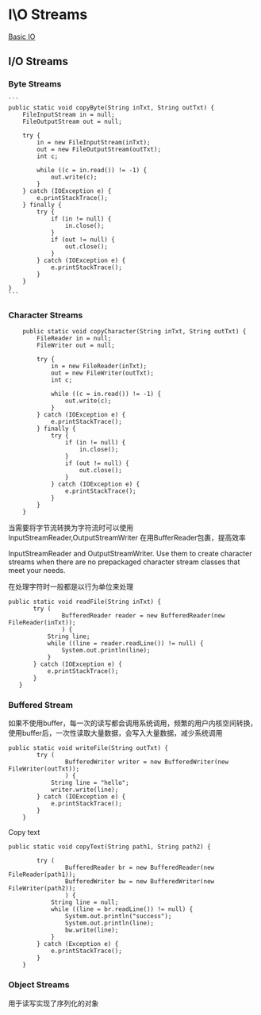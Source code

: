# I\O Streams

[Basic IO](https://docs.oracle.com/javase/tutorial/essential/io/index.html)

## I/O Streams

### Byte Streams

    ```
    public static void copyByte(String inTxt, String outTxt) {
        FileInputStream in = null;
        FileOutputStream out = null;

        try {
            in = new FileInputStream(inTxt);
            out = new FileOutputStream(outTxt);
            int c;

            while ((c = in.read()) != -1) {
                out.write(c);
            }
        } catch (IOException e) {
            e.printStackTrace();
        } finally {
            try {
                if (in != null) {
                    in.close();
                }
                if (out != null) {
                    out.close();
                }
            } catch (IOException e) {
                e.printStackTrace();
            }
        }
    }
    ```
### Character Streams

```
    public static void copyCharacter(String inTxt, String outTxt) {
        FileReader in = null;
        FileWriter out = null;

        try {
            in = new FileReader(inTxt);
            out = new FileWriter(outTxt);
            int c;

            while ((c = in.read()) != -1) {
                out.write(c);
            }
        } catch (IOException e) {
            e.printStackTrace();
        } finally {
            try {
                if (in != null) {
                    in.close();
                }
                if (out != null) {
                    out.close();
                }
            } catch (IOException e) {
                e.printStackTrace();
            }
        }
    }
```
当需要将字节流转换为字符流时可以使用InputStreamReader,OutputStreamWriter
    在用BufferReader包裹，提高效率
    
InputStreamReader and OutputStreamWriter. 
     Use them to create character streams 
     when there are no prepackaged character stream classes that meet your needs.
     
     
在处理字符时一般都是以行为单位来处理     
 ```
public static void readFile(String inTxt) {
        try (
                BufferedReader reader = new BufferedReader(new FileReader(inTxt));
                ) {
            String line;
            while ((line = reader.readLine()) != null) {
                System.out.println(line);
            }
        } catch (IOException e) {
            e.printStackTrace();
        }
    }    
```

### Buffered Stream
如果不使用buffer，每一次的读写都会调用系统调用，频繁的用户内核空间转换，
使用buffer后，一次性读取大量数据，会写入大量数据，减少系统调用
```
public static void writeFile(String outTxt) {
        try (
                BufferedWriter writer = new BufferedWriter(new FileWriter(outTxt));
                ) {
            String line = "hello";
            writer.write(line);
        } catch (IOException e) {
            e.printStackTrace();
        }
    }
```

Copy text
```
public static void copyText(String path1, String path2) {

        try (
                BufferedReader br = new BufferedReader(new FileReader(path1));
                BufferedWriter bw = new BufferedWriter(new FileWriter(path2));
                ) {
            String line = null;
            while ((line = br.readLine()) != null) {
                System.out.println("success");
                System.out.println(line);
                bw.write(line);
            }
        } catch (Exception e) {
            e.printStackTrace();
        }
    }
```

### Object Streams

用于读写实现了序列化的对象

